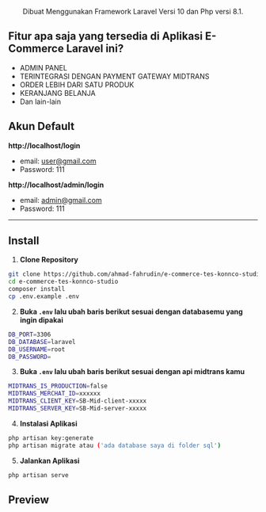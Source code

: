 <p align="center">Dibuat Menggunakan Framework Laravel Versi 10 dan Php versi 8.1.</p>

## Fitur apa saja yang tersedia di Aplikasi E-Commerce Laravel ini?

-   ADMIN PANEL
-   TERINTEGRASI DENGAN PAYMENT GATEWAY MIDTRANS
-   ORDER LEBIH DARI SATU PRODUK
-   KERANJANG BELANJA
-   Dan lain-lain

## Akun Default

**http://localhost/login**

-   email: user@gmail.com
-   Password: 111

**http://localhost/admin/login**

-   email: admin@gmail.com
-   Password: 111

---

## Install

1. **Clone Repository**

```bash
git clone https://github.com/ahmad-fahrudin/e-commerce-tes-konnco-studio.git
cd e-commerce-tes-konnco-studio
composer install
cp .env.example .env
```

2. **Buka `.env` lalu ubah baris berikut sesuai dengan databasemu yang ingin dipakai**

```bash
DB_PORT=3306
DB_DATABASE=laravel
DB_USERNAME=root
DB_PASSWORD=
```

3. **Buka `.env` lalu ubah baris berikut sesuai dengan api midtrans kamu**

```bash
MIDTRANS_IS_PRODUCTION=false
MIDTRANS_MERCHAT_ID=xxxxxx
MIDTRANS_CLIENT_KEY=SB-Mid-client-xxxxx
MIDTRANS_SERVER_KEY=SB-Mid-server-xxxxx
```

4. **Instalasi Aplikasi**

```bash
php artisan key:generate
php artisan migrate atau ('ada database saya di folder sql')
```

5. **Jalankan Aplikasi**

```bash
php artisan serve
```

## Preview
